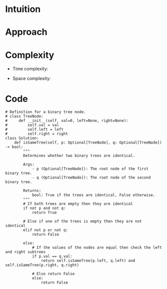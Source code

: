 # Intuition

<!-- Describe your first thoughts on how to solve this problem. -->

# Approach

<!-- Describe your approach to solving the problem. -->

# Complexity

- Time complexity:
<!-- Add your time complexity here, e.g. $$O(n)$$ -->

- Space complexity:
<!-- Add your space complexity here, e.g. $$O(n)$$ -->

# Code

```python3 []
# Definition for a binary tree node.
# class TreeNode:
#     def __init__(self, val=0, left=None, right=None):
#         self.val = val
#         self.left = left
#         self.right = right
class Solution:
    def isSameTree(self, p: Optional[TreeNode], q: Optional[TreeNode]) -> bool:
        """
        Determines whether two binary trees are identical.

        Args:
            - p (Optional[TreeNode]): The root node of the first binary tree.
            - q (Optional[TreeNode]): The root node of the second binary tree.

        Returns:
            bool: True if the trees are identical, False otherwise.
        """
        # If both trees are empty then they are identical
        if not p and not q:
            return True

        # Else if one of the trees is empty then they are not identical
        elif not p or not q:
            return False

        else:
            # If the values of the nodes are equal then check the left and right subtrees
            if p.val == q.val:
                return self.isSameTree(p.left, q.left) and self.isSameTree(p.right, q.right)

            # Else return False
            else:
                return False
```
